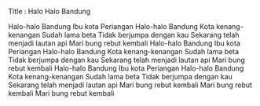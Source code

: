 Title : Halo Halo Bandung

Halo-halo Bandung
Ibu kota Periangan
Halo-halo Bandung
Kota kenang-kenangan
Sudah lama beta
Tidak berjumpa dengan kau
Sekarang telah menjadi lautan api
Mari bung rebut kembali
Halo-halo Bandung
Ibu kota Periangan
Halo-halo Bandung
Kota kenang-kenangan
Sudah lama beta
Tidak berjumpa dengan kau
Sekarang telah menjadi lautan api
Mari bung rebut kembali
Halo-halo Bandung
Ibu kota Periangan
Halo-halo Bandung
Kota kenang-kenangan
Sudah lama beta
Tidak berjumpa dengan kau
Sekarang telah menjadi lautan api
Mari bung rebut kembali
Mari bung rebut kembali
Mari bung rebut kembali
